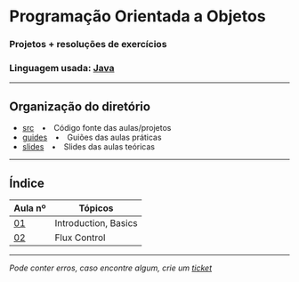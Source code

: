 # Programação Orientada a Objetos
### Projetos + resoluções de exercícios
### Linguagem usada: [Java](https://www.java.com/en/)

---

## Organização do diretório
* [src](https://github.com/TiagoRG/uaveiro-leci/tree/master/1ano/2semestre/poo/src)&emsp;&bullet;&emsp;Código fonte das aulas/projetos
* [guides](https://github.com/TiagoRG/uaveiro-leci/tree/master/1ano/2semestre/poo/guides)&emsp;&bullet;&emsp;Guiões das aulas práticas
* [slides](https://github.com/TiagoRG/uaveiro-leci/tree/master/1ano/2semestre/poo/slides)&emsp;&bullet;&emsp;Slides das aulas teóricas

---
## Índice
| Aula nº                                                                                 | Tópicos              |
|-----------------------------------------------------------------------------------------|----------------------|
| [01](https://github.com/TiagoRG/uaveiro-leci/tree/master/1ano/2semestre/poo/src/aula01) | Introduction, Basics |
| [02](https://github.com/TiagoRG/uaveiro-leci/tree/master/1ano/2semestre/poo/src/aula02) | Flux Control         |

---
*Pode conter erros, caso encontre algum, crie um* [*ticket*](https://github.com/TiagoRG/uaveiro-leci/issues/new)
